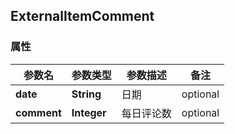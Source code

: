 <a name="ExternalItemComment"></a>
## ExternalItemComment
### 属性
参数名 | 参数类型 | 参数描述 | 备注
------------ | ------------- | ------------- | -------------
**date** | **String** | 日期 |  optional
**comment** | **Integer** | 每日评论数 |  optional




